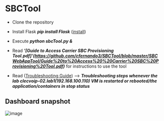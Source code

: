 # SBCTool



* Clone the repository
* Install Flask ***pip install Flask***  ([install](http://flask.pocoo.org/docs/0.12/installation/))
* Execute ***python sbcTool.py &***

* Read ***'[Guide to Access  Carrier SBC Provisioning Tool.pdf]'(https://github.com/cfernando3/SBCTool/blob/master/SBCWebAppTool/Guide%20to%20Access%20%20Carrier%20SBC%20Provisioning%20Tool.pdf)***  for instructions to use the tool 

* Read ([Troubleshooting Guide](https://github.com/cfernando3/SBCTool/blob/master/Troubleshooting%20Guide%20.pdf)) --> ***Troubleshooting steps whenever the lab clecvoip-02.lab1(192.168.100.110) VM is restarted or rebooted/the application/containers in stop status***

## Dashboard snapshot

![image](https://user-images.githubusercontent.com/36050047/39837647-12cd08b2-53a5-11e8-99bb-4b81859193b1.png)

